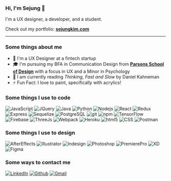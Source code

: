 ### Hi, I'm Sejung 👋

I'm a UX designer, a developer, and a student.

Check out my portfolio: <strong><a href="https://www.sejungkim.com/">sejungkim.com</a></strong>

---

<h3>Some things about me</h3>
<ul>
<li>🎨 I'm a UX Designer at a fintech startup</li>
<li>🎓 I'm pursuing my BFA in Communication Design from <strong><a href="https://www.newschool.edu/parsons/">Parsons School of Design</a></strong> with a focus in UX and a Minor in Psychology</li>
<li>📖 I am currently reading <em>Thinking, Fast and Slow</em> by Daniel Kahneman</li>
<li>⚡ Fun Fact: I love to paint, specifically with acrylics!</li>
</ul>
  
<h3 align="left">Some things I use to code</h3>
<p>
<img alt="JavaScript" src="https://img.shields.io/badge/JavaScript-000?style=flat-square&logo=javascript&logoColor=f8e100" />
<img alt="JQuery" src="https://img.shields.io/badge/jQuery-000?style=flat-square&logo=jquery&logoColor=73cef7" />
<img alt="Java" src="https://img.shields.io/badge/Java-000?style=flat-square&logo=java&logoColor=0089c9" />
<img alt="Python" src="https://img.shields.io/badge/Python-000?style=flat-square&logo=Python" />
<img alt="Nodejs" src="https://img.shields.io/badge/-Nodejs-000?style=flat-square&logo=Node.js" />
<img alt="React" src="https://img.shields.io/badge/React-000?style=flat-square&logo=React" />
<img alt="Redux" src="https://img.shields.io/badge/Redux-000?style=flat-square&logo=Redux&logoColor=7645bf" />
<img alt="Express" src="https://img.shields.io/badge/Express.js-000?style=flat-square&logo=Express" />
<img alt="Sequelize" src="https://img.shields.io/badge/Sequelize-000?style=flat-square&logo=Sequelize" />
<img alt="PostgreSQL" src="https://img.shields.io/badge/PostgreSQL-000?style=flat-square&logo=postgresql" />
<img alt="git" src="https://img.shields.io/badge/-Git-000?style=flat-square&logo=git" />
<img alt="npm" src="https://img.shields.io/badge/-NPM-000?style=flat-square&logo=npm" />
<img alt="TensorFlow" src="https://img.shields.io/badge/TensorFlow-000?style=flat-square&logo=tensorflow" />
<img alt="Firebase" src="https://img.shields.io/badge/Firebase-000?style=flat-square&logo=firebase" />
<img alt="ThreeJs" src="https://img.shields.io/badge/ThreeJs-000?style=flat-square&logo=three.js&logoColor=6f5fe2" />
<img alt="Webpack" src="https://img.shields.io/badge/Webpack-000?style=flat-square&logo=Webpack" />
<img alt="Heroku" src="https://img.shields.io/badge/Heroku-000?style=flat-square&logo=heroku&logoColor=6760a8" />
<img alt="html5" src="https://img.shields.io/badge/-HTML5-000?style=flat-square&logo=html5" />
<img alt="CSS" src="https://img.shields.io/badge/CSS3-000?style=flat-square&logo=css3&logoColor=1297fb" />
<img alt="Postman" src="https://img.shields.io/badge/Postman-000?style=flat-square&logo=Postman" />
</p>

<h3 align="left">Some things I use to design</h3>
<p>
<img alt="AfterEffects" src="https://img.shields.io/badge/Adobe After Effects-000?style=flat-square&logo=Adobe after effects&logoColor=9996ff" />
<img alt="Illustrator" src="https://img.shields.io/badge/Adobe Illustrator-000?style=flat-square&logo=adobe illustrator&logoColor=ff9b00" />
<img alt="Indesign" src="https://img.shields.io/badge/Adobe InDesign-000?style=flat-square&logo=Adobe InDesign&logoColor=ff2e63" />
<img alt="Photoshop" src="https://img.shields.io/badge/Adobe Photoshop-000?style=flat-square&logo=Adobe Photoshop&logoColor=26a6ff" />
<img alt="PremierePro" src="https://img.shields.io/badge/Adobe Premiere Pro-000?style=flat-square&logo=Adobe Premiere Pro&logoColor=ec72ff" />
<img alt="XD" src="https://img.shields.io/badge/Adobe XD-000?style=flat-square&logo=Adobe XD&logoColor=#ff4cf2" />
<img alt="Figma" src="https://img.shields.io/badge/Figma-000?style=flat-square&logo=figma&logoColor=white" />
</p>

<h3>Some ways to contact me</h3>
<p>
  <a href="https://www.linkedin.com/in/sejungkim"><img src="https://img.shields.io/badge/LinkedIn--_.svg?style=social&logo=linkedin" alt="LinkedIn"></a>
  <a href="https://github.com/sejungk"><img src="https://img.shields.io/badge/Github--_.svg?style=social&logo=github" alt="Github"></a>
  <a href="mailto:kims762@newschool.edu"><img src="https://img.shields.io/badge/Gmail--_.svg?style=social&logo=gmail" alt="Gmail"></a>
</p>

<!-- 
  <a href="https://www.linkedin.com/in/sejungkim"><img src="https://img.shields.io/badge/-LinkedIn-blue?style=flat-square&logo=Linkedin&logoColor=white&link=https://www.linkedin.com/in/sejungkim/" alt="LinkedIn"></a>
  <a href="https://github.com/sejungk"><img src="https://img.shields.io/badge/-Github-blue?style=flat-square&logo=Github&logoColor=white&link=https://github.com/sejungk" alt="Github"></a>
 -->
